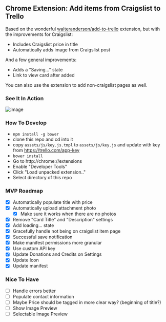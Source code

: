 ## Chrome Extension: Add items from Craigslist to Trello

Based on the wonderful [walteranderson/add-to-trello](https://github.com/walteranderson/add-to-trello) extension, but with the improvements for Craigslist:

- Includes Craigslist price in title
- Automatically adds image from Craigslist post

And a few general improvements:
- Adds a "Saving..." state
- Link to view card after added

You can also use the extension to add non-craigslist pages as well.

### See It In Action

![image](https://s14.postimg.io/ivu8lniv5/out6.gif)

### How To Develop
- `npm install -g bower`
- clone this repo and cd into it
- copy `assets/js/key.js.tmpl` to `assets/js/key.js` and update with key from https://trello.com/app-key
- `bower install`
- Go to http://chrome://extensions
- Enable "Developer Tools"
- Click "Load unpacked extension.."
- Select directory of this repo

### MVP Roadmap
- [x] Automatically populate title with price
- [x] Automatically upload attachment photo
  - [x] Make sure it works when there are no photos
- [x] Remove "Card Title" and "Description" settings
- [x] Add loading... state
- [x] Gracefully handle not being on craigslist item page
- [x] Successful save notification
- [x] Make manifest permissions more granular
- [x] Use custom API key
- [x] Update Donations and Credits on Settings
- [x] Update Icon
- [x] Update manifest

### Nice To Have
- [ ] Handle errors better
- [ ] Populate contact information
- [ ] Maybe Price should be tagged in more clear way? (beginning of title?)
- [ ] Show Image Preview
- [ ] Selectable Image Preview
